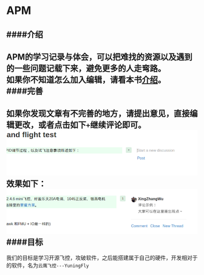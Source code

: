 # APM
####介绍
---
APM的学习记录与体会，可以把难找的资源以及遇到的一些问题记载下来，避免更多的人走弯路。    
如果你不知道怎么加入编辑，请看本书[介绍](http://emb.nephen.com/index.html)。        
####完善
---
如果你发现文章有不完善的地方，请提出意见，直接编辑更改，或者点击如下`+`继续评论即可。
![edit](edit.png)
效果如下：
![eg](eg_edit.png)
####目标
---
我们的目标是学习开源飞控，攻破软件，之后能搭建属于自己的硬件，开发相对于的软件，名为`云鹰飞控---YuningFly`